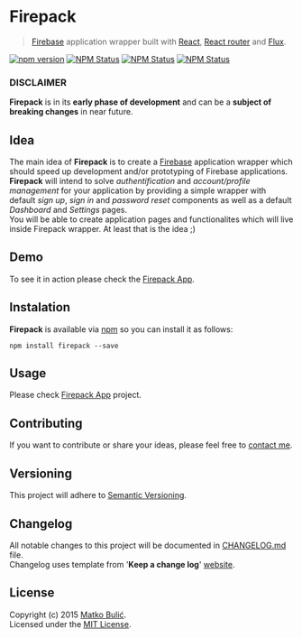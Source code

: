 # Firepack
> [Firebase](https://www.firebase.com/) application wrapper built with [React](http://facebook.github.io/react/),
[React router](https://github.com/rackt/react-router) and [Flux](https://facebook.github.io/flux/).

[![npm version](https://img.shields.io/npm/v/firepack.svg?style=flat-square)](https://www.npmjs.com/package/firepack)
[![NPM Status](https://img.shields.io/npm/dm/firepack.svg?style=flat-square)](https://www.npmjs.org/package/firepack)
[![NPM Status](https://img.shields.io/npm/dt/firepack.svg?style=flat-square)](https://www.npmjs.org/package/firepack)
[![NPM Status](https://img.shields.io/npm/l/firepack.svg?style=flat-square)](https://www.npmjs.org/package/firepack)

### DISCLAIMER
**Firepack** is in its **early phase of development** and can be a **subject of breaking changes** in near future.

## Idea
The main idea of **Firepack** is to create a [Firebase](https://www.firebase.com/) application wrapper
which should speed up development and/or prototyping of Firebase applications.  
**Firepack** will intend to solve *authentification* and *account/profile management* for your application by providing
a simple wrapper with default *sign up*, *sign in* and *password reset* components as well as a default *Dashboard* and *Settings* pages.  
You will be able to create application pages and functionalites which will live inside Firepack wrapper. At least that is the idea ;)

## Demo
To see it in action please check the [Firepack App](https://bulicmatko.github.io/firepack-app/).

## Instalation
**Firepack** is available via [npm](https://www.npmjs.com/) so you can install it as follows:

    npm install firepack --save

## Usage
Please check [Firepack App](https://github.com/bulicmatko/firepack-app/) project.

## Contributing
If you want to contribute or share your ideas, please feel free to [contact me](mailto:bulicmatko@gmail.com).

## Versioning
This project will adhere to [Semantic Versioning](http://semver.org/).

## Changelog
All notable changes to this project will be documented in
[CHANGELOG.md](https://github.com/bulicmatko/firepack/blob/master/CHANGELOG.md) file.  
Changelog uses template from '**Keep a change log**' [website](http://keepachangelog.com/).

## License
Copyright (c) 2015 [Matko Bulić](mailto:bulicmatko@gmail.com).  
Licensed under the [MIT License](https://github.com/bulicmatko/firepack/blob/master/LICENSE).
